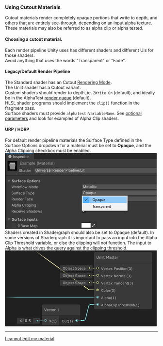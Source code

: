### Using Cutout Materials

Cutout materials render completely opaque portions that write to depth, and others that are entirely see-through, depending on an input alpha texture.  
These materials may also be referred to as alpha clip or alpha tested.

#### Choosing a cutout material.  
Each render pipeline Unity uses has different shaders and different UIs for those shaders.  
Avoid anything that uses the words "Transparent" or "Fade".

#### Legacy/Default Render Pipeline
The Standard shader has an Cutout [Rendering Mode](https://docs.unity3d.com/Manual/StandardShaderMaterialParameterRenderingMode.html).  
The Unlit shader has a Cutout variant.  
Custom shaders should render to depth, ie. `ZWrite On` (default), and ideally be in the AlphaTest [render queue](https://docs.unity3d.com/Manual/SL-SubShaderTags.html) (default).  
HLSL shader programs should implement the `clip()` function in the fragment pass.  
Surface shaders must provide `alphatest:VariableName`. See [optional parameters](https://docs.unity3d.com/Manual/SL-SurfaceShaders.html) and look for examples of Alpha Clip shaders.

#### URP / HDRP
For default render pipeline materials the Surface Type defined in the Surface Options dropdown for a material must be set to **Opaque**, and the Alpha Clipping checkbox must be enabled.  
![Opaque Material](urp-opaque-mat.png)  
Shaders created in Shadergraph should also be set to Opaque (default). In some versions of Shadergraph it is important to pass an input into the Alpha Clip Threshold variable, or else the clipping will not function. The input to Alpha is what drives the query against the clipping threshold.  
![Shadergraph Alpha Clip](shadergraph-alpha-clip.png)

--- 

[I cannot edit my material](../Readonly%20Materials.md)